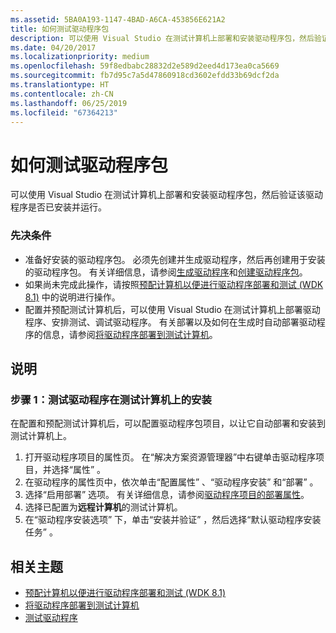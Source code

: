 ```yaml
---
ms.assetid: 5BA0A193-1147-4BAD-A6CA-453856E621A2
title: 如何测试驱动程序包
description: 可以使用 Visual Studio 在测试计算机上部署和安装驱动程序包，然后验证该驱动程序是否已安装并运行。
ms.date: 04/20/2017
ms.localizationpriority: medium
ms.openlocfilehash: 59f8edbabc28832d2e589d2eed4d173ea0ca5669
ms.sourcegitcommit: fb7d95c7a5d47860918cd3602efdd33b69dcf2da
ms.translationtype: HT
ms.contentlocale: zh-CN
ms.lasthandoff: 06/25/2019
ms.locfileid: "67364213"
---
```

# <a name="how-to-test-a-driver-package"></a>如何测试驱动程序包

可以使用 Visual Studio 在测试计算机上部署和安装驱动程序包，然后验证该驱动程序是否已安装并运行。

### <a name="span-idprerequisitesspanspan-idprerequisitesspanspan-idprerequisitesspanprerequisites"></a><span id="Prerequisites"></span><span id="prerequisites"></span><span id="PREREQUISITES"></span>先决条件

-   准备好安装的驱动程序包。 必须先创建并生成驱动程序，然后再创建用于安装的驱动程序包。 有关详细信息，请参阅[生成驱动程序](building-a-driver.md)和[创建驱动程序包](creating-a-driver-package.md)。
-   如果尚未完成此操作，请按照[预配计算机以便进行驱动程序部署和测试 (WDK 8.1)](https://docs.microsoft.com/windows-hardware/drivers/gettingstarted/provision-a-target-computer-wdk-8-1) 中的说明进行操作。
-   配置并预配测试计算机后，可以使用 Visual Studio 在测试计算机上部署驱动程序、安排测试、调试驱动程序。 有关部署以及如何在生成时自动部署驱动程序的信息，请参阅[将驱动程序部署到测试计算机](deploying-a-driver-to-a-test-computer.md)。

<a name="instructions"></a>说明
------------

### <a name="span-idto_test_the_driver_installation_on_a_test_computerspanspan-idto_test_the_driver_installation_on_a_test_computerspanspan-idto_test_the_driver_installation_on_a_test_computerspanstep-1-to-test-the-driver-installation-on-a-test-computer"></a><span id="To_test_the_driver_installation_on_a_test_computer"></span><span id="to_test_the_driver_installation_on_a_test_computer"></span><span id="TO_TEST_THE_DRIVER_INSTALLATION_ON_A_TEST_COMPUTER"></span>步骤 1：测试驱动程序在测试计算机上的安装

在配置和预配测试计算机后，可以配置驱动程序包项目，以让它自动部署和安装到测试计算机上。

1.  打开驱动程序项目的属性页。 在“解决方案资源管理器”中右键单击驱动程序项目，并选择“属性”  。
2.  在驱动程序的属性页中，依次单击“配置属性”  、“驱动程序安装”  和“部署”  。
3.  选择“启用部署”  选项。 有关详细信息，请参阅[驱动程序项目的部署属性](deployment-properties-for-driver-projects.md)。
4.  选择已配置为**远程计算机**的测试计算机。
5.  在“驱动程序安装选项”  下，单击“安装并验证”  ，然后选择“默认驱动程序安装任务”  。

## <a name="span-idrelated_topicsspanrelated-topics"></a><span id="related_topics"></span>相关主题


* [预配计算机以便进行驱动程序部署和测试 (WDK 8.1)](https://docs.microsoft.com/windows-hardware/drivers/gettingstarted/provision-a-target-computer-wdk-8-1)
* [将驱动程序部署到测试计算机](deploying-a-driver-to-a-test-computer.md)
* [测试驱动程序](testing-a-driver.md)
 

 






